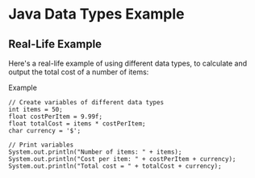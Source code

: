 # Java Data Types Example
## Real-Life Example
Here's a real-life example of using different data types, to calculate and output the total cost of a number of items:<br>

Example
```
// Create variables of different data types
int items = 50;
float costPerItem = 9.99f;
float totalCost = items * costPerItem;
char currency = '$';

// Print variables
System.out.println("Number of items: " + items);
System.out.println("Cost per item: " + costPerItem + currency);
System.out.println("Total cost = " + totalCost + currency);
```